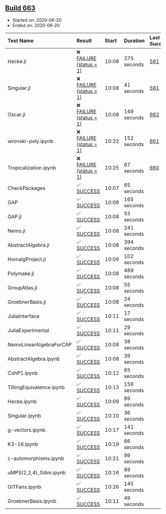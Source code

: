 ## [Build 663](https://oscarci.mathematik.uni-kl.de/job/oscar-julia-1.4/663/)

* Started on: 2020-06-20
* Ended on: 2020-06-20

| Test Name    | Result | Start | Duration | Last Success | First Failure |
|:-------------|:-------|:------|:---------|:-------------|:--------------|
| Hecke.jl | ❌ [FAILURE (status = 1)](https://oscarci.mathematik.uni-kl.de/job/oscar-julia-1.4/663/artifact/logs/build-663/Hecke.jl.log) | 10:08 | 375 seconds | [581](https://oscarci.mathematik.uni-kl.de/job/oscar-julia-1.4/581/) | [582](https://oscarci.mathematik.uni-kl.de/job/oscar-julia-1.4/582/) |
| Singular.jl | ❌ [FAILURE (status = 1)](https://oscarci.mathematik.uni-kl.de/job/oscar-julia-1.4/663/artifact/logs/build-663/Singular.jl.log) | 10:08 | 41 seconds | [581](https://oscarci.mathematik.uni-kl.de/job/oscar-julia-1.4/581/) | [582](https://oscarci.mathematik.uni-kl.de/job/oscar-julia-1.4/582/) |
| Oscar.jl | ❌ [FAILURE (status = 1)](https://oscarci.mathematik.uni-kl.de/job/oscar-julia-1.4/663/artifact/logs/build-663/Oscar.jl.log) | 10:08 | 149 seconds | [662](https://oscarci.mathematik.uni-kl.de/job/oscar-julia-1.4/662/) | [663](https://oscarci.mathematik.uni-kl.de/job/oscar-julia-1.4/663/) |
| wronski-poly.ipynb | ❌ [FAILURE (status = 1)](https://oscarci.mathematik.uni-kl.de/job/oscar-julia-1.4/663/artifact/logs/build-663/wronski-poly.ipynb.log) | 10:22 | 152 seconds | [661](https://oscarci.mathematik.uni-kl.de/job/oscar-julia-1.4/661/) | [662](https://oscarci.mathematik.uni-kl.de/job/oscar-julia-1.4/662/) |
| Tropicalization.ipynb | ❌ [FAILURE (status = 1)](https://oscarci.mathematik.uni-kl.de/job/oscar-julia-1.4/663/artifact/logs/build-663/Tropicalization.ipynb.log) | 10:25 | 67 seconds | [660](https://oscarci.mathematik.uni-kl.de/job/oscar-julia-1.4/660/) | [661](https://oscarci.mathematik.uni-kl.de/job/oscar-julia-1.4/661/) |
| CheckPackages | ✅ [SUCCESS](https://oscarci.mathematik.uni-kl.de/job/oscar-julia-1.4/663/artifact/logs/build-663/CheckPackages.log) | 10:07 | 65 seconds |  |  |
| GAP | ✅ [SUCCESS](https://oscarci.mathematik.uni-kl.de/job/oscar-julia-1.4/663/artifact/logs/build-663/GAP.log) | 10:08 | 165 seconds |  |  |
| GAP.jl | ✅ [SUCCESS](https://oscarci.mathematik.uni-kl.de/job/oscar-julia-1.4/663/artifact/logs/build-663/GAP.jl.log) | 10:08 | 53 seconds |  |  |
| Nemo.jl | ✅ [SUCCESS](https://oscarci.mathematik.uni-kl.de/job/oscar-julia-1.4/663/artifact/logs/build-663/Nemo.jl.log) | 10:08 | 241 seconds |  |  |
| AbstractAlgebra.jl | ✅ [SUCCESS](https://oscarci.mathematik.uni-kl.de/job/oscar-julia-1.4/663/artifact/logs/build-663/AbstractAlgebra.jl.log) | 10:08 | 394 seconds |  |  |
| HomalgProject.jl | ✅ [SUCCESS](https://oscarci.mathematik.uni-kl.de/job/oscar-julia-1.4/663/artifact/logs/build-663/HomalgProject.jl.log) | 10:09 | 102 seconds |  |  |
| Polymake.jl | ✅ [SUCCESS](https://oscarci.mathematik.uni-kl.de/job/oscar-julia-1.4/663/artifact/logs/build-663/Polymake.jl.log) | 10:08 | 489 seconds |  |  |
| GroupAtlas.jl | ✅ [SUCCESS](https://oscarci.mathematik.uni-kl.de/job/oscar-julia-1.4/663/artifact/logs/build-663/GroupAtlas.jl.log) | 10:08 | 55 seconds |  |  |
| GroebnerBasis.jl | ✅ [SUCCESS](https://oscarci.mathematik.uni-kl.de/job/oscar-julia-1.4/663/artifact/logs/build-663/GroebnerBasis.jl.log) | 10:08 | 24 seconds |  |  |
| JuliaInterface | ✅ [SUCCESS](https://oscarci.mathematik.uni-kl.de/job/oscar-julia-1.4/663/artifact/logs/build-663/JuliaInterface.log) | 10:11 | 17 seconds |  |  |
| JuliaExperimental | ✅ [SUCCESS](https://oscarci.mathematik.uni-kl.de/job/oscar-julia-1.4/663/artifact/logs/build-663/JuliaExperimental.log) | 10:11 | 29 seconds |  |  |
| NemoLinearAlgebraForCAP | ✅ [SUCCESS](https://oscarci.mathematik.uni-kl.de/job/oscar-julia-1.4/663/artifact/logs/build-663/NemoLinearAlgebraForCAP.log) | 10:08 | 38 seconds |  |  |
| AbstractAlgebra.ipynb | ✅ [SUCCESS](https://oscarci.mathematik.uni-kl.de/job/oscar-julia-1.4/663/artifact/logs/build-663/AbstractAlgebra.ipynb.log) | 10:08 | 39 seconds |  |  |
| CohP1.ipynb | ✅ [SUCCESS](https://oscarci.mathematik.uni-kl.de/job/oscar-julia-1.4/663/artifact/logs/build-663/CohP1.ipynb.log) | 10:12 | 65 seconds |  |  |
| TiltingEquivalence.ipynb | ✅ [SUCCESS](https://oscarci.mathematik.uni-kl.de/job/oscar-julia-1.4/663/artifact/logs/build-663/TiltingEquivalence.ipynb.log) | 10:13 | 156 seconds |  |  |
| Hecke.ipynb | ✅ [SUCCESS](https://oscarci.mathematik.uni-kl.de/job/oscar-julia-1.4/663/artifact/logs/build-663/Hecke.ipynb.log) | 10:09 | 89 seconds |  |  |
| Singular.ipynb | ✅ [SUCCESS](https://oscarci.mathematik.uni-kl.de/job/oscar-julia-1.4/663/artifact/logs/build-663/Singular.ipynb.log) | 10:10 | 36 seconds |  |  |
| g-vectors.ipynb | ✅ [SUCCESS](https://oscarci.mathematik.uni-kl.de/job/oscar-julia-1.4/663/artifact/logs/build-663/g-vectors.ipynb.log) | 10:17 | 141 seconds |  |  |
| K3-16.ipynb | ✅ [SUCCESS](https://oscarci.mathematik.uni-kl.de/job/oscar-julia-1.4/663/artifact/logs/build-663/K3-16.ipynb.log) | 10:19 | 66 seconds |  |  |
| c-automorphisms.ipynb | ✅ [SUCCESS](https://oscarci.mathematik.uni-kl.de/job/oscar-julia-1.4/663/artifact/logs/build-663/c-automorphisms.ipynb.log) | 10:21 | 99 seconds |  |  |
| uMPS(2,2,4)_0dim.ipynb | ✅ [SUCCESS](https://oscarci.mathematik.uni-kl.de/job/oscar-julia-1.4/663/artifact/logs/build-663/uMPS-2-2-4-_0dim.ipynb.log) | 10:16 | 89 seconds |  |  |
| GITFans.ipynb | ✅ [SUCCESS](https://oscarci.mathematik.uni-kl.de/job/oscar-julia-1.4/663/artifact/logs/build-663/GITFans.ipynb.log) | 10:26 | 145 seconds |  |  |
| GroebnerBasis.ipynb | ✅ [SUCCESS](https://oscarci.mathematik.uni-kl.de/job/oscar-julia-1.4/663/artifact/logs/build-663/GroebnerBasis.ipynb.log) | 10:11 | 49 seconds |  |  |
